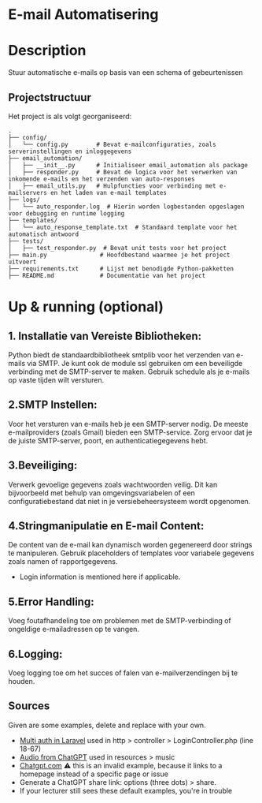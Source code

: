 # E-mail Automatisering
 
# Description
 Stuur automatische e-mails op basis van een schema of gebeurtenissen

 ## Projectstructuur

Het project is als volgt georganiseerd:

```plaintext
.
├── config/
│   └── config.py        # Bevat e-mailconfiguraties, zoals serverinstellingen en inloggegevens
├── email_automation/
│   ├── __init__.py      # Initialiseer email_automation als package
│   ├── responder.py     # Bevat de logica voor het verwerken van inkomende e-mails en het verzenden van auto-responses
│   ├── email_utils.py   # Hulpfuncties voor verbinding met e-mailservers en het laden van e-mail templates
├── logs/
│   └── auto_responder.log  # Hierin worden logbestanden opgeslagen voor debugging en runtime logging
├── templates/
│   └── auto_response_template.txt  # Standaard template voor het automatisch antwoord
├── tests/
│   ├── test_responder.py  # Bevat unit tests voor het project
├── main.py               # Hoofdbestand waarmee je het project uitvoert
├── requirements.txt      # Lijst met benodigde Python-pakketten
├── README.md             # Documentatie van het project
```

# Up & running (optional)

## 1. Installatie van Vereiste Bibliotheken:

Python biedt de standaardbibliotheek smtplib voor het verzenden van e-mails via SMTP.
Je kunt ook de module ssl gebruiken om een beveiligde verbinding met de SMTP-server te maken.
Gebruik schedule als je e-mails op vaste tijden wilt versturen.

## 2.SMTP Instellen:

Voor het versturen van e-mails heb je een SMTP-server nodig. De meeste e-mailproviders (zoals Gmail) bieden een SMTP-service.
Zorg ervoor dat je de juiste SMTP-server, poort, en authenticatiegegevens hebt.

## 3.Beveiliging:

Verwerk gevoelige gegevens zoals wachtwoorden veilig. Dit kan bijvoorbeeld met behulp van omgevingsvariabelen of een configuratiebestand dat niet in je versiebeheersysteem wordt opgenomen.

## 4.Stringmanipulatie en E-mail Content:

De content van de e-mail kan dynamisch worden gegenereerd door strings te manipuleren. Gebruik placeholders of templates voor variabele gegevens zoals namen of rapportgegevens.
- Login information is mentioned here if applicable.

## 5.Error Handling:

Voeg foutafhandeling toe om problemen met de SMTP-verbinding of ongeldige e-mailadressen op te vangen.

## 6.Logging:

Voeg logging toe om het succes of falen van e-mailverzendingen bij te houden.


## Sources 

Given are some examples, delete and replace with your own.

- [Multi auth in Laravel](https://stackoverflow.com/questions/50514738/multi-auth-use-one-page-login-laravel) used in http > controller > LoginController.php (line 18-67)
- [Audio from ChatGPT](https://chatgpt.com/c/66dae37e-6da8-8001-99ab-245ad328416a) used in resources > music
- [Chatgpt.com](https://chatgpt.com) ⚠️ this is an invalid example, because it links to a homepage instead of a specific page or issue
- Generate a ChatGPT share link: options (three dots) > share.
- If your lecturer still sees these default examples, you're in trouble
